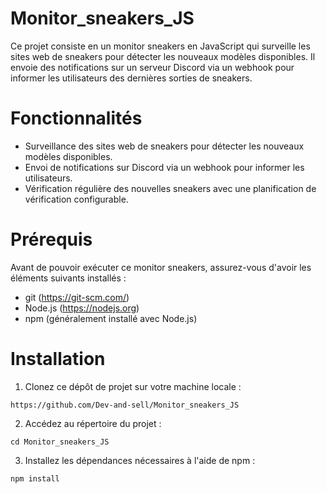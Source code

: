 # Monitor_sneakers_JS

Ce projet consiste en un monitor sneakers en JavaScript qui surveille les sites web de sneakers pour détecter les nouveaux modèles disponibles. Il envoie des notifications sur un serveur Discord via un webhook pour informer les utilisateurs des dernières sorties de sneakers.

# Fonctionnalités

* Surveillance des sites web de sneakers pour détecter les nouveaux modèles disponibles.
* Envoi de notifications sur Discord via un webhook pour informer les utilisateurs.
* Vérification régulière des nouvelles sneakers avec une planification de vérification configurable.

# Prérequis

Avant de pouvoir exécuter ce monitor sneakers, assurez-vous d'avoir les éléments suivants installés :

* git (https://git-scm.com/)
* Node.js (https://nodejs.org)
* npm (généralement installé avec Node.js)

# Installation

1. Clonez ce dépôt de projet sur votre machine locale :

```
https://github.com/Dev-and-sell/Monitor_sneakers_JS
```

2. Accédez au répertoire du projet :

```
cd Monitor_sneakers_JS
```

3. Installez les dépendances nécessaires à l'aide de npm :

```
npm install
```